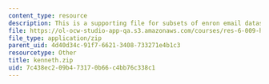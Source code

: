```yaml
---
content_type: resource
description: This is a supporting file for subsets of enron email dataset.
file: https://ol-ocw-studio-app-qa.s3.amazonaws.com/courses/res-6-009-how-to-process-analyze-and-visualize-data-january-iap-2012/7c438ec209b473170b66c4bb76c338c1_kenneth.zip
file_type: application/zip
parent_uid: 4d40d34c-91f7-6621-3408-733271e4b1c3
resourcetype: Other
title: kenneth.zip
uid: 7c438ec2-09b4-7317-0b66-c4bb76c338c1
---
```

